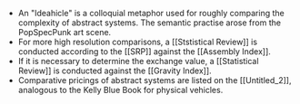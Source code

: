 - An "Ideahicle" is a colloquial metaphor used for roughly comparing the complexity of abstract systems. The semantic practise arose from the PopSpecPunk art scene.
- For more high resolution comparisons, a [[Ststistical Review]] is conducted according to the [[SRP]] against the [[Assembly Index]].
- If it is necessary to determine the exchange value, a [[Statistical Review]] is conducted against the [[Gravity Index]].
- Comparative pricings of abstract systems are listed on the [[Untitled_2]], analogous to the Kelly Blue Book for physical vehicles.